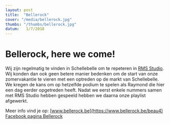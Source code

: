 ```yaml
---
layout: post
title:  "Bellerock"
cover: "/media/bellerock.jpg"
thumbs: "/thumbs/bellerock.jpg"
datum:   1/7/2018
---
```


# Bellerock, here we come!

Wij zijn regelmatig te vinden in Schellebelle om te repeteren in [RMS Studio](http://www.rms-studios.be/).
Wij konden dan ook geen betere manier bedenken om de start van onze zomervakantie te vieren met een optreden op de markt van Schellebelle.
We kregen de kans om op hetzelfde podium te spelen als Raymond die hier een dag eerder opgetreden heeft.
Nadat we eerst enkele nummers samen met RMS Studio hebben gespeeld hebben we daarna onze playlist afgewerkt.


Meer info vind je op: [www.bellerock.be](https://www.bellerock.be/beau4)
[Facebook pagina Bellerock](https://www.facebook.com/vzwbellerock/)